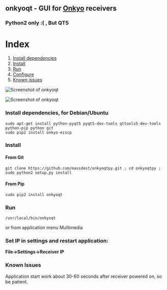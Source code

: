 ## onkyoqt - GUI for [Onkyo](http://www.onkyo.com/) receivers
### Python2 only :( , But QT5

# Index
1. [Install dependencies](#installdeps)
2. [Install](#install)
3. [Run](#run)
4. [Configure](#conf)
5. [Known issues](#issues)

![Screenshot of onkyoqt](https://github.com/massdest/onkyoqtpy/raw/master/screenshot1.png)

![Screenshot of onkyoqt](https://github.com/massdest/onkyoqtpy/raw/master/screenshot2.png)

### Install dependencies, for Debian/Ubuntu <a name="installdeps"></a>
```
sudo apt-get install python-pyqt5 pyqt5-dev-tools qttools5-dev-tools python-pip python git
sudo pip2 install onkyo-eiscp
```
### Install <a name="install"></a>

#### From Git

`git clone https://github.com/massdest/onkyoqtpy.git ; cd onkyoqtpy ; sudo python2 setup.py install`

#### From Pip

`sudo pip2 install onkyoqt`

### Run <a name="run"></a>

`/usr/local/bin/onkyoqt`

or from application menu Multimedia

### Set IP in settings and restart application: <a name="conf"></a> 

**File->Settings->Receiver IP**

### Known Issues <a name="issues"></a>

Application start work about 30-60 seconds after receiver powered on, so be patient. 
